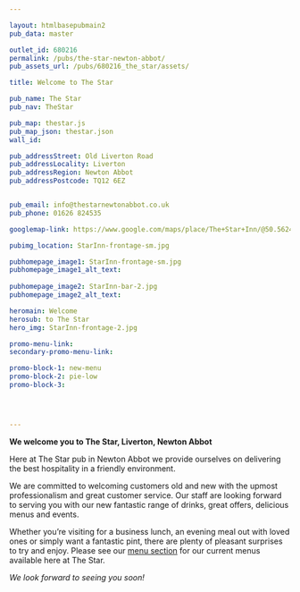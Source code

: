 ```yaml
---

layout: htmlbasepubmain2
pub_data: master

outlet_id: 680216
permalink: /pubs/the-star-newton-abbot/
pub_assets_url: /pubs/680216_the_star/assets/

title: Welcome to The Star

pub_name: The Star
pub_nav: TheStar

pub_map: thestar.js
pub_map_json: thestar.json
wall_id:

pub_addressStreet: Old Liverton Road
pub_addressLocality: Liverton
pub_addressRegion: Newton Abbot
pub_addressPostcode: TQ12 6EZ


pub_email: info@thestarnewtonabbot.co.uk
pub_phone: 01626 824535

googlemap-link: https://www.google.com/maps/place/The+Star+Inn/@50.5624172,-3.6737236,843m/data=!3m2!1e3!4b1!4m5!3m4!1s0x486d013754335fa9:0x2490e372c2f79a49!8m2!3d50.5624172!4d-3.6715349?hl=en-GB

pubimg_location: StarInn-frontage-sm.jpg

pubhomepage_image1: StarInn-frontage-sm.jpg 
pubhomepage_image1_alt_text:
 
pubhomepage_image2: StarInn-bar-2.jpg
pubhomepage_image2_alt_text: 

heromain: Welcome
herosub: to The Star
hero_img: StarInn-frontage-2.jpg

promo-menu-link:
secondary-promo-menu-link:

promo-block-1: new-menu
promo-block-2: pie-low
promo-block-3: 




---
```



**We welcome you to The Star, Liverton, Newton Abbot**

Here at The Star pub in Newton Abbot we provide ourselves on delivering the best hospitality in a friendly environment. 

We are committed to welcoming customers old and new with the upmost professionalism and great customer service. Our staff are looking forward to serving you with our new fantastic range of drinks, great offers, delicious menus and events.

Whether you’re visiting for a business lunch, an evening meal out with loved ones or simply want a fantastic pint, there are plenty of pleasant surprises to try and enjoy. Please see our [menu section](/pubs/the-star-newton-abbot/food-and-drink/) for our current menus available here at The Star.

*We look forward to seeing you soon!*
